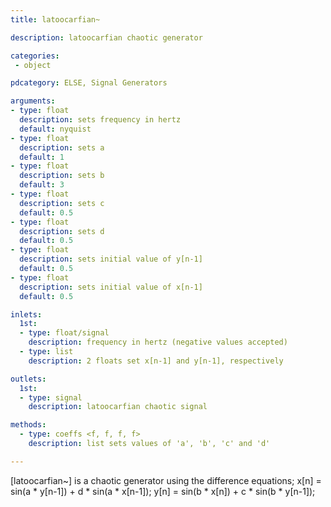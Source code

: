 ```yaml
---
title: latoocarfian~

description: latoocarfian chaotic generator

categories:
 - object

pdcategory: ELSE, Signal Generators

arguments:
- type: float
  description: sets frequency in hertz
  default: nyquist
- type: float
  description: sets a
  default: 1
- type: float
  description: sets b
  default: 3
- type: float
  description: sets c
  default: 0.5
- type: float
  description: sets d
  default: 0.5
- type: float
  description: sets initial value of y[n-1]
  default: 0.5
- type: float
  description: sets initial value of x[n-1]
  default: 0.5

inlets:
  1st:
  - type: float/signal
    description: frequency in hertz (negative values accepted)
  - type: list
    description: 2 floats set x[n-1] and y[n-1], respectively

outlets:
  1st:
  - type: signal
    description: latoocarfian chaotic signal

methods:
  - type: coeffs <f, f, f, f>
    description: list sets values of 'a', 'b', 'c' and 'd'

---
```


[latoocarfian~] is a chaotic generator using the difference equations;
x[n] = sin(a * y[n-1]) + d * sin(a * x[n-1]);
y[n] = sin(b * x[n]) + c * sin(b * y[n-1]);

